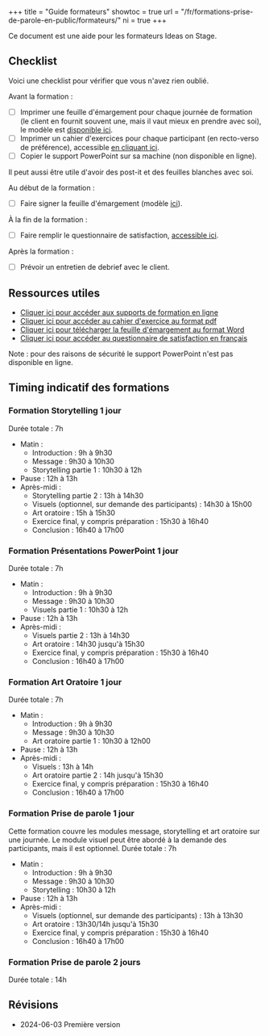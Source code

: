 +++
title	  		= "Guide formateurs"
showtoc	  	= true
url	 				= "/fr/formations-prise-de-parole-en-public/formateurs/"
ni					= true
+++

Ce document est une aide pour les formateurs Ideas on Stage.

## Checklist

Voici une checklist pour vérifier que vous n'avez rien oublié.

Avant la formation :

- [ ] Imprimer une feuille d'émargement pour chaque journée de formation (le client en fournit souvent une, mais il vaut mieux en prendre avec soi), le modèle est [disponible ici](/training/feuille-emargement.docx).
- [ ] Imprimer un cahier d'exercices pour chaque participant (en recto-verso de préférence), accessible [en cliquant ici](/training/cahier-exercices-ideas-on-stage.pdf).
- [ ] Copier le support PowerPoint sur sa machine (non disponible en ligne).

Il peut aussi être utile d'avoir des post-it et des feuilles blanches avec soi.

Au début de la formation :

- [ ] Faire signer la feuille d'émargement (modèle [ici](/training/feuille-emargement.docx)).

À la fin de la formation :

- [ ] Faire remplir le questionnaire de satisfaction, [accessible ici](https://www.survio.com/survey/d/X5P/Formation-ideasonstage).

Après la formation :

- [ ] Prévoir un entretien de debrief avec le client.


## Ressources utiles

- [Cliquer ici pour accéder aux supports de formation en ligne](/fr/formations-prise-de-parole-en-public/supports/)
- [Cliquer ici pour accéder au cahier d'exercice au format pdf](/training/cahier-exercices-ideas-on-stage.pdf)
- [Cliquer ici pour télécharger la feuille d'émargement au format Word](/training/feuille-emargement.docx)
- [Cliquer ici pour accéder au questionnaire de satisfaction en français](https://www.survio.com/survey/d/X5P/Formation-ideasonstage)

Note : pour des raisons de sécurité le support PowerPoint n'est pas disponible en ligne.


## Timing indicatif des formations

### Formation Storytelling 1 jour

Durée totale : 7h

- Matin : 
	- Introduction : 9h à 9h30
	- Message : 9h30 à 10h30
	- Storytelling partie 1 : 10h30 à 12h
- Pause : 12h à 13h
- Après-midi :
	- Storytelling partie 2 : 13h à 14h30
	- Visuels (optionnel, sur demande des participants) : 14h30 à 15h00
	- Art oratoire : 15h à 15h30
	- Exercice final, y compris préparation : 15h30 à 16h40
	- Conclusion : 16h40 à 17h00


### Formation Présentations PowerPoint 1 jour

Durée totale : 7h

- Matin : 
	- Introduction : 9h à 9h30
	- Message : 9h30 à 10h30
	- Visuels partie 1 : 10h30 à 12h
- Pause : 12h à 13h
- Après-midi :
	- Visuels partie 2 : 13h à 14h30
	- Art oratoire : 14h30 jusqu'à 15h30
	- Exercice final, y compris préparation : 15h30 à 16h40
	- Conclusion : 16h40 à 17h00


### Formation Art Oratoire 1 jour

Durée totale : 7h

- Matin : 
	- Introduction : 9h à 9h30
	- Message : 9h30 à 10h30
	- Art oratoire partie 1 : 10h30 à 12h00
- Pause : 12h à 13h
- Après-midi :
	- Visuels : 13h à 14h
	- Art oratoire partie 2 : 14h jusqu'à 15h30
	- Exercice final, y compris préparation : 15h30 à 16h40
	- Conclusion : 16h40 à 17h00


### Formation Prise de parole 1 jour

Cette formation couvre les modules message, storytelling et art oratoire sur une journée. Le module visuel peut être abordé à la demande des participants, mais il est optionnel. Durée totale : 7h

- Matin : 
	- Introduction : 9h à 9h30
	- Message : 9h30 à 10h30
	- Storytelling : 10h30 à 12h
- Pause : 12h à 13h
- Après-midi :
	- Visuels (optionnel, sur demande des participants) : 13h à 13h30
	- Art oratoire : 13h30/14h jusqu'à 15h30
	- Exercice final, y compris préparation : 15h30 à 16h40
	- Conclusion : 16h40 à 17h00


### Formation Prise de parole 2 jours

Durée totale : 14h


## Révisions

- 2024-06-03 Première version
